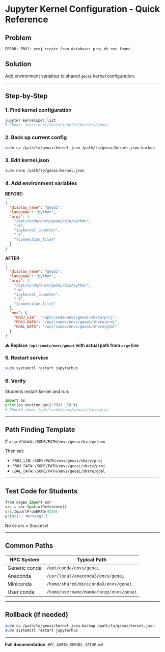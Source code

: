 # Jupyter Kernel Configuration - Quick Reference

## Problem
```
ERROR: PROJ: proj_create_from_database: proj.db not found
```

## Solution
Add environment variables to shared `geoai` kernel configuration.

---

## Step-by-Step

### 1. Find kernel configuration
```bash
jupyter kernelspec list
# Shows: /usr/local/share/jupyter/kernels/geoai
```

### 2. Back up current config
```bash
sudo cp /path/to/geoai/kernel.json /path/to/geoai/kernel.json.backup
```

### 3. Edit kernel.json
```bash
sudo nano /path/to/geoai/kernel.json
```

### 4. Add environment variables

**BEFORE:**
```json
{
  "display_name": "geoai",
  "language": "python",
  "argv": [
    "/opt/conda/envs/geoai/bin/python",
    "-m",
    "ipykernel_launcher",
    "-f",
    "{connection_file}"
  ]
}
```

**AFTER:**
```json
{
  "display_name": "geoai",
  "language": "python",
  "argv": [
    "/opt/conda/envs/geoai/bin/python",
    "-m",
    "ipykernel_launcher",
    "-f",
    "{connection_file}"
  ],
  "env": {
    "PROJ_LIB": "/opt/conda/envs/geoai/share/proj",
    "PROJ_DATA": "/opt/conda/envs/geoai/share/proj",
    "GDAL_DATA": "/opt/conda/envs/geoai/share/gdal"
  }
}
```

⚠️ **Replace `/opt/conda/envs/geoai` with actual path from `argv` line**

### 5. Restart service
```bash
sudo systemctl restart jupyterhub
```

### 6. Verify
Students restart kernel and run:
```python
import os
print(os.environ.get('PROJ_LIB'))
# Should show: /opt/conda/envs/geoai/share/proj
```

---

## Path Finding Template

If `argv` shows: `/SOME/PATH/envs/geoai/bin/python`

Then set:
- `PROJ_LIB`: `/SOME/PATH/envs/geoai/share/proj`
- `PROJ_DATA`: `/SOME/PATH/envs/geoai/share/proj`  
- `GDAL_DATA`: `/SOME/PATH/envs/geoai/share/gdal`

---

## Test Code for Students

```python
from osgeo import osr
srs = osr.SpatialReference()
srs.ImportFromEPSG(4326)
print("✅ Working!")
```

No errors = Success!

---

## Common Paths

| HPC System | Typical Path |
|------------|-------------|
| Generic conda | `/opt/conda/envs/geoai` |
| Anaconda | `/usr/local/anaconda3/envs/geoai` |
| Miniconda | `/home/shared/miniconda3/envs/geoai` |
| User conda | `/home/username/mambaforge/envs/geoai` |

---

## Rollback (if needed)

```bash
sudo cp /path/to/geoai/kernel.json.backup /path/to/geoai/kernel.json
sudo systemctl restart jupyterhub
```

---

**Full documentation**: `HPC_ADMIN_KERNEL_SETUP.md`


